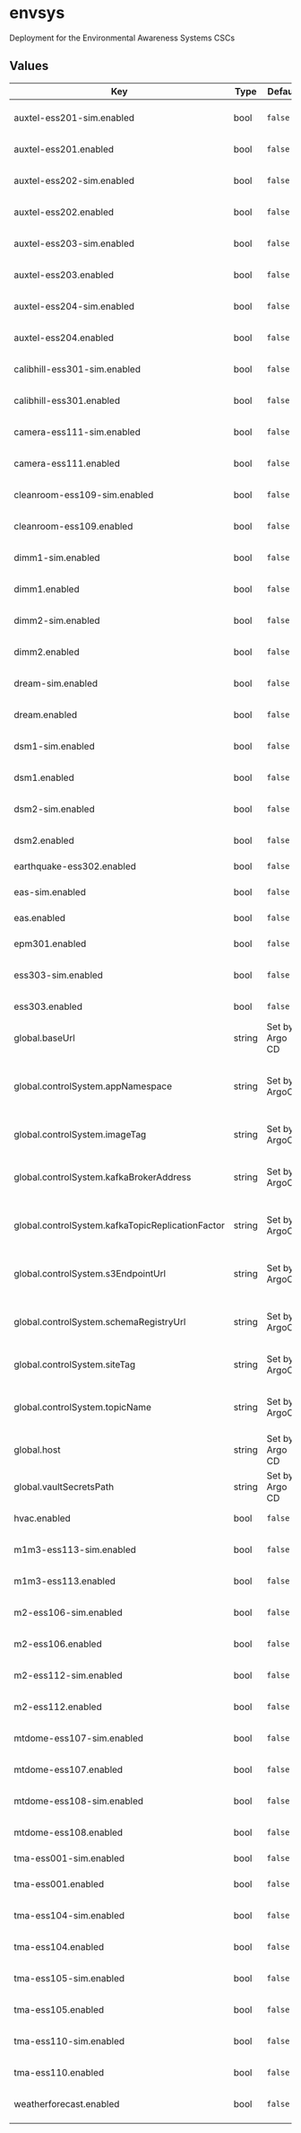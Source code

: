 # envsys

Deployment for the Environmental Awareness Systems CSCs

## Values

| Key | Type | Default | Description |
|-----|------|---------|-------------|
| auxtel-ess201-sim.enabled | bool | `false` | Enable the ESS:201 simulator CSC |
| auxtel-ess201.enabled | bool | `false` | Enable the ESS:201 CSC |
| auxtel-ess202-sim.enabled | bool | `false` | Enable the ESS:202 simulator CSC |
| auxtel-ess202.enabled | bool | `false` | Enable the ESS:202 CSC |
| auxtel-ess203-sim.enabled | bool | `false` | Enable the ESS:203 simulator CSC |
| auxtel-ess203.enabled | bool | `false` | Enable the ESS:203 CSC |
| auxtel-ess204-sim.enabled | bool | `false` | Enable the ESS:204 simulator CSC |
| auxtel-ess204.enabled | bool | `false` | Enable the ESS:204 CSC |
| calibhill-ess301-sim.enabled | bool | `false` | Enable the ESS:301 simulator CSC |
| calibhill-ess301.enabled | bool | `false` | Enable the ESS:301 CSC |
| camera-ess111-sim.enabled | bool | `false` | Enable the ESS:111 simulator CSC |
| camera-ess111.enabled | bool | `false` | Enable the ESS:111 CSC |
| cleanroom-ess109-sim.enabled | bool | `false` | Enable the ESS:109 simulator CSC |
| cleanroom-ess109.enabled | bool | `false` | Enable the ESS:109 CSC |
| dimm1-sim.enabled | bool | `false` | Enable the DIMM:1 simulator CSC |
| dimm1.enabled | bool | `false` | Enable the DIMM:1 CSC |
| dimm2-sim.enabled | bool | `false` | Enable the DIMM:2 simulator CSC |
| dimm2.enabled | bool | `false` | Enable the DIMM:2 CSC |
| dream-sim.enabled | bool | `false` | Enable the DREAM simulator CSC |
| dream.enabled | bool | `false` | Enable the DREAM CSC |
| dsm1-sim.enabled | bool | `false` | Enable the DSM:1 simulator CSC |
| dsm1.enabled | bool | `false` | Enable the DSM:1 CSC |
| dsm2-sim.enabled | bool | `false` | Enable the DSM:2 simulator CSC |
| dsm2.enabled | bool | `false` | Enable the DSM:2 CSC |
| earthquake-ess302.enabled | bool | `false` | Enable ESS:302 CSC |
| eas-sim.enabled | bool | `false` | Enable the EAS simulator CSC |
| eas.enabled | bool | `false` | Enable the EAS CSC |
| epm301.enabled | bool | `false` | Enable the EPM:301 CSC |
| ess303-sim.enabled | bool | `false` | Enable the EPM:1 simulator CSC |
| ess303.enabled | bool | `false` | Enable the EPM:1 CSC |
| global.baseUrl | string | Set by Argo CD | Base URL for the environment |
| global.controlSystem.appNamespace | string | Set by ArgoCD | Application namespace for the control system deployment |
| global.controlSystem.imageTag | string | Set by ArgoCD | Image tag for the control system deployment |
| global.controlSystem.kafkaBrokerAddress | string | Set by ArgoCD | Kafka broker address for the control system deployment |
| global.controlSystem.kafkaTopicReplicationFactor | string | Set by ArgoCD | Kafka topic replication factor for control system topics |
| global.controlSystem.s3EndpointUrl | string | Set by ArgoCD | S3 endpoint (LFA) for the control system deployment |
| global.controlSystem.schemaRegistryUrl | string | Set by ArgoCD | Schema registry URL for the control system deployment |
| global.controlSystem.siteTag | string | Set by ArgoCD | Site tag for the control system deployment |
| global.controlSystem.topicName | string | Set by ArgoCD | Topic name tag for the control system deployment |
| global.host | string | Set by Argo CD | Host name for ingress |
| global.vaultSecretsPath | string | Set by Argo CD | Base path for Vault secrets |
| hvac.enabled | bool | `false` | Enable the HVAC CSC |
| m1m3-ess113-sim.enabled | bool | `false` | Enable the ESS:113 simulator CSC |
| m1m3-ess113.enabled | bool | `false` | Enable the ESS:113 CSC |
| m2-ess106-sim.enabled | bool | `false` | Enable the ESS:106 simulator CSC |
| m2-ess106.enabled | bool | `false` | Enable the ESS:106 CSC |
| m2-ess112-sim.enabled | bool | `false` | Enable the ESS:112 simulator CSC |
| m2-ess112.enabled | bool | `false` | Enable the ESS:112 CSC |
| mtdome-ess107-sim.enabled | bool | `false` | Enable the ESS:107 simulator CSC |
| mtdome-ess107.enabled | bool | `false` | Enable the ESS:107 CSC |
| mtdome-ess108-sim.enabled | bool | `false` | Enable the ESS:108 simulator CSC |
| mtdome-ess108.enabled | bool | `false` | Enable the ESS:108 CSC |
| tma-ess001-sim.enabled | bool | `false` | Enable the ESS:1 simulator CSC |
| tma-ess001.enabled | bool | `false` | Enable the ESS:1 CSC |
| tma-ess104-sim.enabled | bool | `false` | Enable the ESS:104 simulator CSC |
| tma-ess104.enabled | bool | `false` | Enable the ESS:104 CSC |
| tma-ess105-sim.enabled | bool | `false` | Enable the ESS:105 simulator CSC |
| tma-ess105.enabled | bool | `false` | Enable the ESS:105 CSC |
| tma-ess110-sim.enabled | bool | `false` | Enable the ESS:110 simulator CSC |
| tma-ess110.enabled | bool | `false` | Enable the ESS:110 CSC |
| weatherforecast.enabled | bool | `false` | Enable the WeatherForecast CSC |
